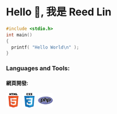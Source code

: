 <h1 align="left">Hello 👋, 我是 Reed Lin</h1>

```C
#include <stdio.h>
int main()
{
  printf( "Hello World\n" ); 
}
```
 
<h3 align="left">Languages and Tools:</h3>

<h4 align="left">網頁開發:</h4>  <p align="left"> 
 <a target="_blank" > <img src="https://raw.githubusercontent.com/devicons/devicon/master/icons/html5/html5-original-wordmark.svg" alt="html5" width="40" height="40"/> </a>
 <a target="_blank" > <img src="https://raw.githubusercontent.com/devicons/devicon/master/icons/css3/css3-original-wordmark.svg" alt="css3" width="40" height="40"/> </a>
 <a target="_blank"> <img src="https://raw.githubusercontent.com/devicons/devicon/master/icons/php/php-original.svg" alt="php" width="40" height="40"/> </a>
</p>
